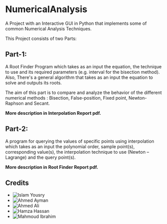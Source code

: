 # NumericalAnalysis
A Project with an Interactive GUI in Python that implements some of common Numerical Analysis Techniques. 

This Project consists of two Parts:

## Part-1:

A Root Finder Program which takes as an input the equation, the
technique to use and its required parameters (e.g. interval for the bisection method).
Also, There's a general algorithm that takes as an input the equation to solve and
outputs its roots.

The aim of this part is to compare and analyze the behavior of the different numerical methods
: Bisection, False-position, Fixed point, Newton-Raphson and Secant.  

**More description in Interpolation Report pdf.**

## Part-2:

A program for querying the values of specific points using
interpolation which takes as an input the polynomial order, sample point(s), corresponding value(s),
the interpolation technique to use (Newton – Lagrange) and the query point(s).  

**More description in Root Finder Report pdf.**

## Credits
* ![Islam Yousry](https://github.com/islam-yousry)
* ![Ahmed Ayman](https://github.com/Alzayady)
* ![Ahmed Ali](https://github.com/AhmedZahRan7)
* ![Hamza Hassan](https://github.com/Hamzawy63)
* ![Mahmoud Ibrahim](https://github.com/MahmoudManfi)
